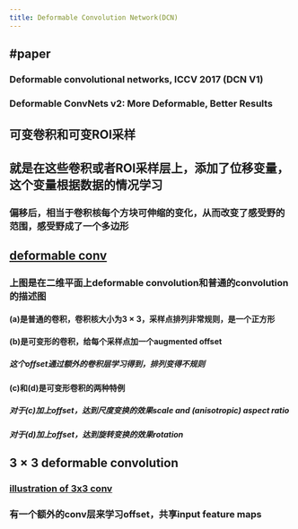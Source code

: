 ```yaml
---
title: Deformable Convolution Network(DCN)
---
```


## #paper
### Deformable convolutional networks, ICCV 2017 (DCN V1)
### Deformable ConvNets v2: More Deformable, Better Results
## 可变卷积和可变ROI采样
## 就是在这些卷积或者ROI采样层上，添加了**位移变量**，这个变量根据数据的情况学习
### 偏移后，相当于卷积核每个方块可伸缩的变化，从而改变了感受野的范围，感受野成了一个多边形
## [deformable conv](https://i.imgur.com/ABfMmYo.png)
### 上图是在二维平面上deformable convolution和普通的convolution的描述图
#### (a)是普通的卷积，卷积核大小为$3\times 3$，采样点排列非常规则，是一个正方形
#### (b)是可变形的卷积，给每个采样点加一个augmented offset
##### 这个offset通过额外的卷积层学习得到，排列变得不规则
#### (c)和(d)是可变形卷积的两种特例
##### 对于(c)加上offset，达到尺度变换的效果scale and (anisotropic) aspect ratio
##### 对于(d)加上offset，达到旋转变换的效果rotation
## $3\times 3$ deformable convolution
### [illustration of 3x3 conv](https://i.imgur.com/90ECFxe.png)
### 有一个额外的conv层来学习offset，共享input feature maps
###
